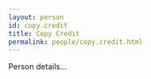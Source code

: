 ```yaml
---
layout: person
id: copy.credit
title: Copy Credit
permalink: people/copy.credit.html
---
```


Person details...